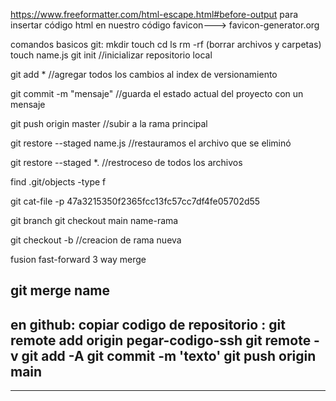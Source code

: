 
https://www.freeformatter.com/html-escape.html#before-output
para insertar código html en nuestro código
favicon---> favicon-generator.org

comandos basicos git:
mkdir
touch
cd
ls
rm
-rf (borrar archivos y carpetas)
touch name.js
git init  //inicializar repositorio local

git add *   //agregar todos los cambios al index de versionamiento

git commit -m "mensaje"    //guarda el estado actual del proyecto con un mensaje

git push origin master     //subir a la rama principal

git restore --staged name.js
//restauramos el archivo que se eliminó

git restore --staged *. //restroceso de todos los archivos

find .git/objects -type f   

git cat-file -p 47a3215350f2365fcc13fc57cc7df4fe05702d55

git branch 
git checkout main name-rama

git checkout -b //creacion de rama
nueva

fusion
fast-forward
3 way merge

git merge name
--------------
en github:
copiar codigo de repositorio <ssh> :
git remote add origin pegar-codigo-ssh
git remote -v
git add -A
git commit -m 'texto'
git push origin main 
--------------
--------------

